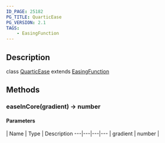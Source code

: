 ```yaml
---
ID_PAGE: 25182
PG_TITLE: QuarticEase
PG_VERSION: 2.1
TAGS:
    - EasingFunction
---
```

## Description

class [QuarticEase](/classes/2.4/QuarticEase) extends [EasingFunction](/classes/2.4/EasingFunction)



## Methods

### easeInCore(gradient) &rarr; number



#### Parameters
 | Name | Type | Description
---|---|---|---
 | gradient | number |    

